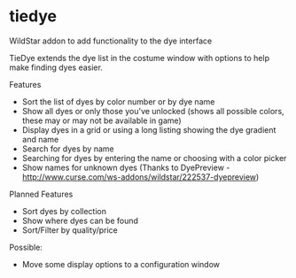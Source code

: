 tiedye
======

WildStar addon to add functionality to the dye interface


TieDye extends the dye list in the costume window with options to help make finding dyes easier.


Features

* Sort the list of dyes by color number or by dye name
* Show all dyes or only those you've unlocked (shows all possible colors, these may or may not be available in game)
* Display dyes in a grid or using a long listing showing the dye gradient and name
* Search for dyes by name
* Searching for dyes by entering the name or choosing with a color picker
* Show names for unknown dyes (Thanks to DyePreview - http://www.curse.com/ws-addons/wildstar/222537-dyepreview)

Planned Features

* Sort dyes by collection
* Show where dyes can be found
* Sort/Filter by quality/price

Possible:

* Move some display options to a configuration window
